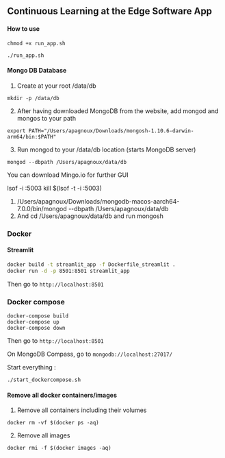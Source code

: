 [//]: # (cd webapp-streamlit-upgrade)

[//]: # (./run_app.sh)






## Continuous Learning at the Edge Software App

#### How to use
```chmod +x run_app.sh``` 

```./run_app.sh```


#### Mongo DB Database
1. Create at your root /data/db
```shell
mkdir -p /data/db
```
2. After having downloaded MongoDB from the website, add mongod and mongos to your path
```shell
export PATH="/Users/apagnoux/Downloads/mongosh-1.10.6-darwin-arm64/bin:$PATH"
```
3. Run mongod to your /data/db location (starts MongoDB server)
```shell
mongod --dbpath /Users/apagnoux/data/db
```
You can download Mingo.io for further GUI



lsof -i :5003
kill $(lsof -t -i :5003)

1) /Users/apagnoux/Downloads/mongodb-macos-aarch64-7.0.0/bin/mongod --dbpath /Users/apagnoux/data/db
2) And cd /Users/apagnoux/data/db and run mongosh



### Docker 

#### Streamlit 

```sh
docker build -t streamlit_app -f Dockerfile_streamlit .
docker run -d -p 8501:8501 streamlit_app
```
Then go to ```http://localhost:8501```


### Docker compose

```shell
docker-compose build
docker-compose up
docker-compose down
```

Then go to ```http://localhost:8501```

On MongoDB Compass, go to ``mongodb://localhost:27017/``

Start everything :
```shell
./start_dockercompose.sh
```

#### Remove all docker containers/images
1. Remove all containers including their volumes
```shell
docker rm -vf $(docker ps -aq)
```
2. Remove all images
```shell
docker rmi -f $(docker images -aq)
```